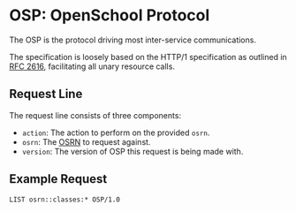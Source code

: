 # OSP: OpenSchool Protocol

The OSP is the protocol driving most inter-service communications.

The specification is loosely based on the HTTP/1 specification as outlined in
[RFC 2616](https://www.rfc-editor.org/rfc/rfc2616), facilitating all unary
resource calls.

## Request Line

The request line consists of three components:

- `action`: The action to perform on the provided `osrn`.
- `osrn`: The [OSRN](../osrn/README.md) to request against.
- `version`: The version of OSP this request is being made with.

## Example Request

```http
LIST osrn::classes:* OSP/1.0
```
